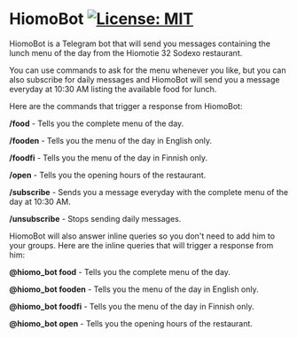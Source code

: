 # HiomoBot [![License: MIT](https://img.shields.io/badge/License-MIT-blue.svg)](https://opensource.org/licenses/MIT)

HiomoBot is a Telegram bot that will send you messages containing the lunch menu of the day from the Hiomotie 32 Sodexo restaurant.

You can use commands to ask for the menu whenever you like, but you can also subscribe for daily messages and HiomoBot will send you a message everyday at 10:30 AM listing the available food for lunch.

Here are the commands that trigger a response from HiomoBot:

**/food** - Tells you the complete menu of the day.

**/fooden** - Tells you the menu of the day in English only.

**/foodfi** - Tells you the menu of the day in Finnish only.

**/open** - Tells you the opening hours of the restaurant.

**/subscribe** - Sends you a message everyday with the complete menu of the day at 10:30 AM.

**/unsubscribe** - Stops sending daily messages.

HiomoBot will also answer inline queries so you don't need to add him to your groups. Here are the inline queries that will trigger a response from him:

**@hiomo_bot food** - Tells you the complete menu of the day.

**@hiomo_bot fooden** - Tells you the menu of the day in English only.

**@hiomo_bot foodfi** - Tells you the menu of the day in Finnish only.

**@hiomo_bot open** - Tells you the opening hours of the restaurant.

